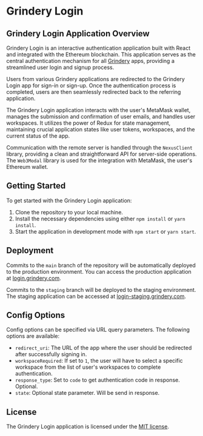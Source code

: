 # Grindery Login

## Grindery Login Application Overview

Grindery Login is an interactive authentication application built with React and integrated with the Ethereum blockchain. This application serves as the central authentication mechanism for all [Grindery](https://www.grindery.com) apps, providing a streamlined user login and signup process.

Users from various Grindery applications are redirected to the Grindery Login app for sign-in or sign-up. Once the authentication process is completed, users are then seamlessly redirected back to the referring application.

The Grindery Login application interacts with the user's MetaMask wallet, manages the submission and confirmation of user emails, and handles user workspaces. It utilizes the power of Redux for state management, maintaining crucial application states like user tokens, workspaces, and the current status of the app.

Communication with the remote server is handled through the `NexusClient` library, providing a clean and straightforward API for server-side operations. The `Web3Modal` library is used for the integration with MetaMask, the user's Ethereum wallet.

## Getting Started

To get started with the Grindery Login application:

1. Clone the repository to your local machine.
2. Install the necessary dependencies using either `npm install` or `yarn install`.
3. Start the application in development mode with `npm start` or `yarn start`.

## Deployment

Commits to the `main` branch of the repository will be automatically deployed to the production environment. You can access the production application at [login.grindery.com](https://login.grindery.com).

Commits to the `staging` branch will be deployed to the staging environment. The staging application can be accessed at [login-staging.grindery.com](https://login-staging.grindery.com).

## Config Options

Config options can be specified via URL query parameters. The following options are available:

- `redirect_uri`: The URL of the app where the user should be redirected after successfully signing in.
- `workspaceRequired`: If set to `1`, the user will have to select a specific workspace from the list of user's workspaces to complete authentication.
- `response_type`: Set to `code` to get authentication code in response. Optional.
- `state`: Optional state parameter. Will be send in response.

## License

The Grindery Login application is licensed under the [MIT license](https://choosealicense.com/licenses/mit/).
